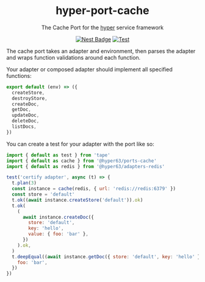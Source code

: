 <h1 align="center">hyper-port-cache</h1>
<p align="center">The Cache Port for the <a href="https://hyper.io/">hyper</a> service framework</p>
</p>
<p align="center">
  <a href="https://nest.land/package/hyper-port-cache"><img src="https://nest.land/badge.svg" alt="Nest Badge" /></a>
  <a href="https://github.com/hyper63/hyper63/actions/workflows/test-port-cache.yml"><img src="https://github.com/hyper63/hyper63/actions/workflows/test-port-cache.yml/badge.svg" alt="Test" /></a>
</p>

The cache port takes an adapter and environment, then parses the adapter and wraps function
validations around each function.

Your adapter or composed adapter should implement all specified functions:

```js
export default (env) => ({
  createStore,
  destroyStore,
  createDoc,
  getDoc,
  updateDoc,
  deleteDoc,
  listDocs,
})
```

You can create a test for your adapter with the port like so:

```js
import { default as test } from 'tape'
import { default as cache } from '@hyper63/ports-cache'
import { default as redis } from '@hyper63/adapters-redis'

test('certify adapter', async (t) => {
  t.plan(3)
  const instance = cache(redis, { url: 'redis://redis:6379' })
  const store = 'default'
  t.ok((await instance.createStore('default')).ok)
  t.ok(
    (
      await instance.createDoc({
        store: 'default',
        key: 'hello',
        value: { foo: 'bar' },
      })
    ).ok,
  )
  t.deepEqual((await instance.getDoc({ store: 'default', key: 'hello' })).doc, {
    foo: 'bar',
  })
})
```

